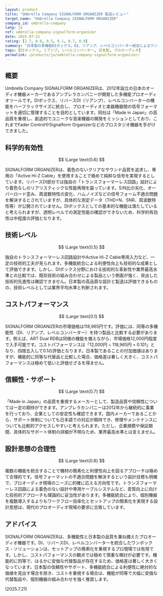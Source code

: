 ```yaml
---
layout: product
title: "Umbrella Company SIGNALFORM ORGANIZER 製品レビュー"
target_name: "Umbrella Company SIGNALFORM ORGANIZER"
company_id: umbrella-company
lang: ja
ref: umbrella-company-signalform-organizer
date: 2025-07-21
rating: [2.7, 0.6, 0.5, 0.1, 0.7, 0.8]
summary: "日本製の多機能DIボックス。DI、リアンプ、レベルコンバーター統合によるワンボックス・ソリューションだが、機能的に同等な製品と比較してコストパフォーマンスに大きな課題がある。"
tags: [DIボックス, リアンプ, レベルコンバーター, 日本製, プロオーディオ]
permalink: /products/ja/umbrella-company-signalform-organizer/
---
```


## 概要

Umbrella Company SIGNALFORM ORGANIZERは、2012年設立の日本のオーディオ機器メーカーであるアンブレラカンパニーが開発した多機能プロオーディオツールです。DIボックス、リバースDI（リアンプ）、レベルコンバーターの機能をハーフラックサイズに統合し、プロオーディオと楽器機器間の信号フォーマットを適切に管理することを目的としています。同社は「Made in Japan」の高品質を重視し、創造的でユニークな音楽機器の開発をミッションとしており、これまでFader ControlやSignalform Organizerなどのプロスタジオ機器を手がけてきました。

## 科学的有効性

$$ \Large \text{0.6} $$

SIGNALFORM ORGANIZERは、着色のないクリアなサウンド品質を追求し、専用の「Active Hi-Z Cable」を使用することで極めて純粋な信号を実現するとしています。リバースDI部分では独自の「トランスフォーマーレス回路」設計により着色なしのリアリスティックな性能再現を謳っています。S/N比の劣化、オーバーロード歪み、周波数特性の変化、ハムノイズなどの信号フォーム不適合問題を解決するとされていますが、具体的な測定データ（THD+N、SNR、周波数特性等）が公開されていません。DIボックスとしての基本的な機能は満たしていると考えられますが、透明レベルでの測定性能の確認ができないため、科学的有効性は中程度の評価となります。

## 技術レベル

$$ \Large \text{0.5} $$

独自のトランスフォーマーレス回路設計やActive Hi-Z Cable専用入力など、一定の技術的工夫が見られます。多機能統合による利便性向上も技術的な成果として評価できます。しかし、DIボックス分野における技術的な革新性や業界最高水準との比較では、既存技術の組み合わせによる製品という側面が強く、突出した技術的先進性は確認できません。日本製の高品質な設計と製造は評価できるものの、技術レベルとしては業界平均水準と判断されます。

## コストパフォーマンス

$$ \Large \text{0.1} $$

SIGNALFORM ORGANIZERの市場価格は118,965円です。評価には、同等の多機能性（DI、リアンプ、レベルコンバーター）を持つ製品と比較する必要があります。例えば、ART Dual RDBは同様の機能を備えながら、市場価格12,000円程度で入手可能です。コストパフォーマンスは「12,000円 ÷ 118,965円 = 0.101」となり、四捨五入して0.1の評価となります。日本製であることの付加価値はありますが、機能的に同等な代替品と比較した場合、価格差は著しく大きく、コストパフォーマンスは極めて低いと評価せざるを得ません。

## 信頼性・サポート

$$ \Large \text{0.7} $$

「Made in Japan」の品質を重視するメーカーとして、製造品質や信頼性については一定の期待ができます。アンブレラカンパニーは2012年から継続的に事業を行っており、企業としての安定性も確認できます。国内メーカーであることから、サポート体制についても日本語での対応が期待でき、修理やメンテナンスについても比較的アクセスしやすいと考えられます。ただし、企業規模や保証期間、具体的なサポート体制の詳細が不明なため、業界最高水準とは言えません。

## 設計思想の合理性

$$ \Large \text{0.8} $$

複数の機能を統合することで機材の簡素化と利便性向上を図るアプローチは極めて合理的です。信号フォーマットの不適合問題を解決するという設計目標も明確で、プロオーディオ現場のニーズに的確に応える方向性です。トランスフォーマーレス回路による着色のない設計や専用ケーブルシステムなど、音質向上に向けた技術的アプローチも理論的に妥当性があります。多機能統合により、個別機器を複数導入するよりもワークフロー効率化とセットアップの簡素化を実現する設計思想は、現代のプロオーディオ現場の要求に合致しています。

## アドバイス

SIGNALFORM ORGANIZERは、多機能性と日本製の品質を兼ね備えたプロオーディオ機器です。DI、リバースDI、レベルコンバーターを統合したワンボックス・ソリューションは、セットアップの簡素化を重視するプロ現場では有用です。しかし、コストパフォーマンスの観点では極めて慎重な検討が必要です。機能的に同等で、はるかに安価な代替製品が存在するため、価格差は著しく大きくなっています。日本製の信頼性やサポート、多機能統合による利便性に絶対的な価値を見出す場合を除き、コストを重視する場合は、機能が同等で大幅に安価な代替製品や、個別機器の組み合わせを強く推奨します。

(2025.7.21)
